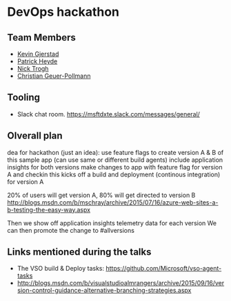 # DevOps hackathon

## Team Members

- [Kevin Gjerstad](mailto:kevingj)  
- [Patrick Heyde](mailto:pheyde)
- [Nick Trogh](mailto:nicktrog)
- [Christian Geuer-Pollmann](mailto:chgeuer)

## Tooling

- Slack chat room. https://msftdxte.slack.com/messages/general/


## OIverall plan

dea for hackathon (just an idea): 
use feature flags to create version A & B of this sample app (can use same or different build agents)
include application insights for both versions
make changes to app with feature flag for version A and checkin
this kicks off a build and deployment (continous integration) for version A

20% of users will get version A, 80% will get directed to version B
http://blogs.msdn.com/b/mschray/archive/2015/07/16/azure-web-sites-a-b-testing-the-easy-way.aspx

Then we show off application insights telemetry data for each version
We can then promote the change to #allversions  







## Links mentioned during the talks

- The VSO build & Deploy tasks: https://github.com/Microsoft/vso-agent-tasks
- http://blogs.msdn.com/b/visualstudioalmrangers/archive/2015/09/16/version-control-guidance-alternative-branching-strategies.aspx

